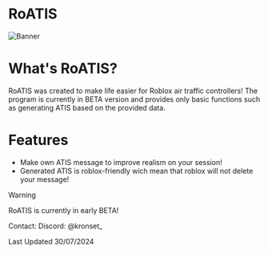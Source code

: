 # RoATIS
![Banner](https://media.discordapp.net/attachments/1119182711584731247/1267850724692459580/image.png?ex=66aa4980&is=66a8f800&hm=128b81068851ec8c3b0aba0b6a6262460dcacebaad2b53036c1725a501f12438&=&format=webp&quality=lossless)

# What's RoATIS?
RoATIS was created to make life easier for Roblox air traffic controllers! The program is currently in BETA version and provides only basic functions such as generating ATIS based on the provided data.

# Features
- Make own ATIS message to improve realism on your session!
- Generated ATIS is roblox-friendly wich mean that roblox will not delete your message!

> [!WARNING]
> RoATIS is currently in early BETA!

Contact: Discord: @kronset_

Last Updated 30/07/2024


